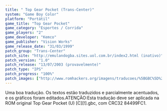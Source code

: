 ```yaml
---
title: " Top Gear Pocket (Trans-Center)"
system: "Game Boy Color"
platform: "Portátil"
game_title: "Top Gear Pocket"
game_category: "Esportes / Corrida"
game_players: "2"
game_developer: "Kemco"
game_publisher: "Vision Works"
game_release_date: "31/03/1999"
patch_group: "Trans-Center"
patch_site: "http://emulandogba.sites.uol.com.br/index2.html (inativo)"
patch_version: "1.0"
patch_release: "13/07/2003 (provavelmente)"
patch_type: "IPS"
patch_progress: "100%"
patch_images: ["http://www.romhackers.org/imagens/traducoes/%5BGBC%5D%20Top%20Gear%20Pocket%20-%20Trans-Center%20-%201.png","http://www.romhackers.org/imagens/traducoes/%5BGBC%5D%20Top%20Gear%20Pocket%20-%20Trans-Center%20-%202.png","http://www.romhackers.org/imagens/traducoes/%5BGBC%5D%20Top%20Gear%20Pocket%20-%20Trans-Center%20-%203.png"]
---
```

Uma boa tradução. Os textos estão traduzidos e parcialmente acentuados, e os gráficos foram editados.ATENÇÃO:Esta tradução deve ser aplicada na ROM original Top Gear Pocket (U) [C][!].gbc, com CRC32 84499FC1.